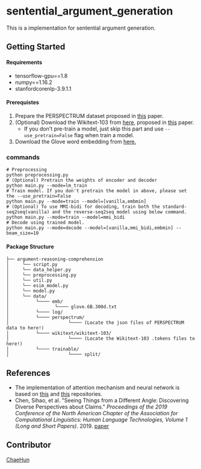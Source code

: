 # sentential_argument_generation

This is a implementation for sentential argument generation.



## Getting Started

#### Requirements

- tensorflow-gpu==1.8
- numpy==1.16.2
- stanfordcorenlp-3.9.1.1



#### Prerequistes

1. Prepare the PERSPECTRUM dataset proposed in [this](<https://www.aclweb.org/anthology/N19-1053>) paper.
2. (Optional) Download the Wikitext-103 from [here](<https://blog.einstein.ai/the-wikitext-long-term-dependency-language-modeling-dataset/>), proposed in [this]() paper.
   - If you don't pre-train a model, just skip this part and use `--use_pretrain=False` flag when train a model.
3. Download the Glove word embedding from [here.](<https://nlp.stanford.edu/projects/glove/>)



### commands

```
# Preprocessing
python preprocessing.py
# (Optional) Pretrain the weights of encoder and decoder
python main.py --mode=lm_train
# Train model. If you don't pretrain the model in above, please set the --use_pretrain=False
python main.py --mode=train --model=[vanilla,embmin]
# (Optional) To use MMI-bidi for decoding, train both the standard-seq2seq(vanilla) and the reverse-seq2seq model using below command.
python main.py --mode=train --model=mmi_bidi
# Decode using trained model.
python main.py --mode=decode --model=[vanilla,mmi_bidi,embmin] --beam_size=10
```



#### Package Structure

```
├── argument-reasoning-comprehension
│     └── script.py
│     └── data_helper.py
│     └── preprocessing.py
│     └── util.py
│     └── esim_model.py
│     └── model.py
│     └── data/
│          └──── emb/
│                 └──── glove.6B.300d.txt
│          └──── log/
│          └──── perspectrum/
│                      └──── (Locate the json files of PERSPECTRUM data to here!)
│          └──── wikitext/wikitext-103/
│                      └──── (Locate the Wikitext-103 .tokens files to here!)
│          └──── trainable/
│                      └──── split/	
```



## References

* The implementation of attention mechanism and neural network is based on [this](<https://github.com/XinyuHua/neural-argument-generation>) and [this](<https://github.com/abisee/pointer-generator>) repositories.
* Chen, Sihao, et al. "Seeing Things from a Different Angle: Discovering Diverse Perspectives about Claims." *Proceedings of the 2019 Conference of the North American Chapter of the Association for Computational Linguistics: Human Language Technologies, Volume 1 (Long and Short Papers)*. 2019. [paper](<https://www.aclweb.org/anthology/N19-1053>)

## Contributor

[ChaeHun](http://nlp.kaist.ac.kr/~ddehun)

